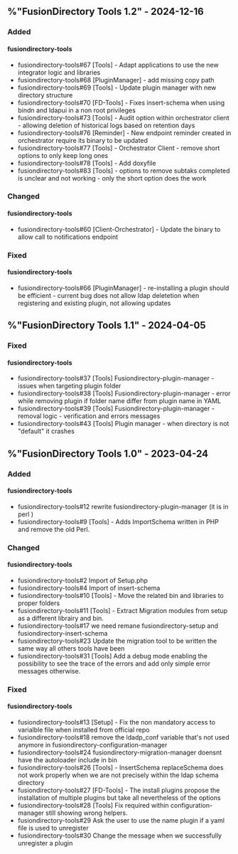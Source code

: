 ## %"FusionDirectory Tools 1.2" - 2024-12-16

### Added

#### fusiondirectory-tools
- fusiondirectory-tools#67 [Tools] - Adapt applications to use the new integrator logic and libraries
- fusiondirectory-tools#68 [PluginManager] - add missing copy path
- fusiondirectory-tools#69 [Tools] - Update plugin manager with new directory structure
- fusiondirectory-tools#70 [FD-Tools] - Fixes insert-schema when using bindn and ldapui in a non root privileges
- fusiondirectory-tools#73 [Tools] - Audit option within orchestrator client - allowing deletion of historical logs based on retention days
- fusiondirectory-tools#76 [Reminder] - New endpoint reminder created in orchestrator require its binary to be updated
- fusiondirectory-tools#77 [Tools] - Orchestrator Client - remove short options to only keep long ones
- fusiondirectory-tools#78 [Tools] - Add doxyfile
- fusiondirectory-tools#83 [Tools] - options to remove subtaks completed is unclear and not working - only the short option does the work

### Changed

#### fusiondirectory-tools
- fusiondirectory-tools#60 [Client-Orchestrator] - Update the binary to allow call to notifications endpoint

### Fixed

#### fusiondirectory-tools
- fusiondirectory-tools#66 [PluginManager] - re-installing a plugin should be efficient - current bug does not allow ldap deletetion when registering and existing plugin, not allowing updates

## %"FusionDirectory Tools 1.1" - 2024-04-05

### Fixed

#### fusiondirectory-tools
- fusiondirectory-tools#37 [Tools] Fusiondirectory-plugin-manager - issues when targeting plugin folder
- fusiondirectory-tools#38 [Tools] Fusiondirectory-plugin-manager - error while removing plugin if folder name differ from plugin name in YAML
- fusiondirectory-tools#39 [Tools] Fusiondirectory-plugin-manager - removal logic - verification and errors messages
- fusiondirectory-tools#43 [Tools] Plugin manager - when directory is not "default" it crashes

## %"FusionDirectory Tools 1.0" - 2023-04-24

### Added

#### fusiondirectory-tools
- fusiondirectory-tools#12 rewrite fusiondirectory-plugin-manager (it is in perl )
- fusiondirectory-tools#9 [Tools] - Adds ImportSchema written in PHP and remove the old Perl.

### Changed

#### fusiondirectory-tools
- fusiondirectory-tools#2 Import of Setup.php
- fusiondirectory-tools#4 Import of insert-schema
- fusiondirectory-tools#10 [Tools] - Move the related bin and libraries to proper folders
- fusiondirectory-tools#11 [Tools] - Extract Migration modules from setup as a different librairy and bin.
- fusiondirectory-tools#17 we need remane fusiondirectory-setup and fusiondirectory-insert-schema
- fusiondirectory-tools#23 Update the migration tool to be written the same way all others tools have been
- fusiondirectory-tools#31 [Tools] Add a debug mode enabling the possibility to see the trace of the errors and add only simple error messages otherwise.

### Fixed

#### fusiondirectory-tools
- fusiondirectory-tools#13 [Setup] - Fix the non mandatory access to varialble file when installed from official repo
- fusiondirectory-tools#18 remove the ldadp_conf variable that's not used anymore in fusiondirectory-configuration-manager
- fusiondirectory-tools#24 fusiondirectory-migration-manager doensnt have the autoloader include in bin
- fusiondirectory-tools#26 [Tools] - InsertSchema replaceSchema does not work properly when we are not precisely within the ldap schema directory
- fusiondirectory-tools#27 [FD-Tools] - The install plugins propose the installation of multiple plugins but take all nevertheless of the options
- fusiondirectory-tools#28 [Tools] Fix required within configuration-manager still showing wrong helpers.
- fusiondirectory-tools#29 Ask the user to use the name plugin if a yaml file is used to unregister
- fusiondirectory-tools#30 Change the message when we successfully unregister a plugin
